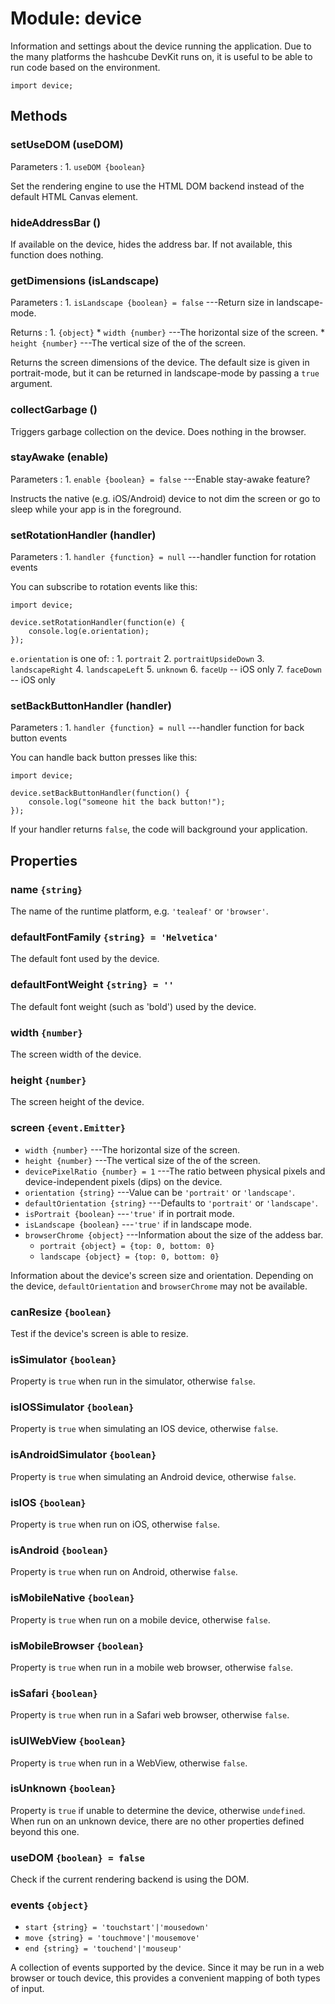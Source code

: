# Module: device

Information and settings about the device running the
application. Due to the many platforms the hashcube DevKit
runs on, it is useful to be able to run code based on the
environment.

~~~
import device;
~~~

## Methods

### setUseDOM (useDOM)

Parameters
:    1. `useDOM {boolean}`

Set the rendering engine to use the HTML DOM backend instead of
the default HTML Canvas element.

### hideAddressBar ()

If available on the device, hides the address bar. If not
available, this function does nothing.

### getDimensions (isLandscape)

Parameters
:    1. `isLandscape {boolean} = false` ---Return size in landscape-mode.

Returns
:    1. `{object}`
	     * `width {number}` ---The horizontal size of the screen.
		 * `height {number}` ---The vertical size of the of the screen.

Returns the screen dimensions of the device. The default
size is given in portrait-mode, but it can be returned in
landscape-mode by passing a `true` argument.

### collectGarbage ()

Triggers garbage collection on the device. Does nothing in the browser.

### stayAwake (enable)

Parameters
:    1. `enable {boolean} = false` ---Enable stay-awake feature?

Instructs the native (e.g. iOS/Android) device to not dim the screen or go to sleep while your app is in the foreground.

### setRotationHandler (handler)

Parameters
:    1. `handler {function} = null` ---handler function for rotation events

You can subscribe to rotation events like this:

~~~
import device;

device.setRotationHandler(function(e) {
    console.log(e.orientation);
});
~~~

`e.orientation` is one of:
:    1. `portrait`
     2. `portraitUpsideDown`
     3. `landscapeRight`
     4. `landscapeLeft`
     5. `unknown`
     6. `faceUp` -- iOS only
     7. `faceDown` -- iOS only

### setBackButtonHandler (handler)

Parameters
:    1. `handler {function} = null` ---handler function for back button events

You can handle back button presses like this:

~~~
import device;

device.setBackButtonHandler(function() {
    console.log("someone hit the back button!");
});
~~~

If your handler returns `false`, the code will background your application.

## Properties

### name `{string}`

The name of the runtime platform, e.g. `'tealeaf'` or `'browser'`.

### defaultFontFamily `{string} = 'Helvetica'`

The default font used by the device.

### defaultFontWeight `{string} = ''`

The default font weight (such as 'bold') used by the device.

### width `{number}`

The screen width of the device.

### height `{number}`

The screen height of the device.

### screen `{event.Emitter}`

* `width {number}` ---The horizontal size of the screen.
* `height {number}` ---The vertical size of the of the screen.
* `devicePixelRatio {number} = 1` ---The ratio between physical pixels and device-independent pixels (dips) on the device.
* `orientation {string}` ---Value can be `'portrait'` or `'landscape'`.
* `defaultOrientation {string}` ---Defaults to `'portrait'` or `'landscape'`.
* `isPortrait {boolean}` ---`'true'` if in portrait mode.
* `isLandscape {boolean}` ---`'true'` if in landscape mode.
* `browserChrome {object}` ---Information about the size of the addess bar.
	* `portrait {object} = {top: 0, bottom: 0}`
	* `landscape {object} = {top: 0, bottom: 0}`

Information about the device's screen size and
orientation. Depending on the device, `defaultOrientation`
and `browserChrome` may not be available.

### canResize `{boolean}`

Test if the device's screen is able to resize.

### isSimulator `{boolean}`

Property is `true` when run in the simulator, otherwise `false`.

### isIOSSimulator `{boolean}`

Property is `true` when simulating an IOS device, otherwise `false`.

### isAndroidSimulator `{boolean}`

Property is `true` when simulating an Android device, otherwise `false`.

### isIOS `{boolean}`

Property is `true` when run on iOS, otherwise `false`.

### isAndroid `{boolean}`

Property is `true` when run on Android, otherwise `false`.

### isMobileNative `{boolean}`

Property is `true` when run on a mobile device, otherwise `false`.

### isMobileBrowser `{boolean}`

Property is `true` when run in a mobile web browser, otherwise `false`.

### isSafari `{boolean}`

Property is `true` when run in a Safari web browser, otherwise `false`.

### isUIWebView `{boolean}`

Property is `true` when run in a WebView, otherwise `false`.

### isUnknown `{boolean}`

Property is `true` if unable to determine the device,
otherwise `undefined`. When run on an unknown device, there
are no other properties defined beyond this one.

### useDOM `{boolean} = false`

Check if the current rendering backend is using the DOM.

### events `{object}`

* `start {string} = 'touchstart'|'mousedown'`
* `move {string} = 'touchmove'|'mousemove'`
* `end {string} = 'touchend'|'mouseup'`

A collection of events supported by the device. Since it may
be run in a web browser or touch device, this provides a
convenient mapping of both types of input.
